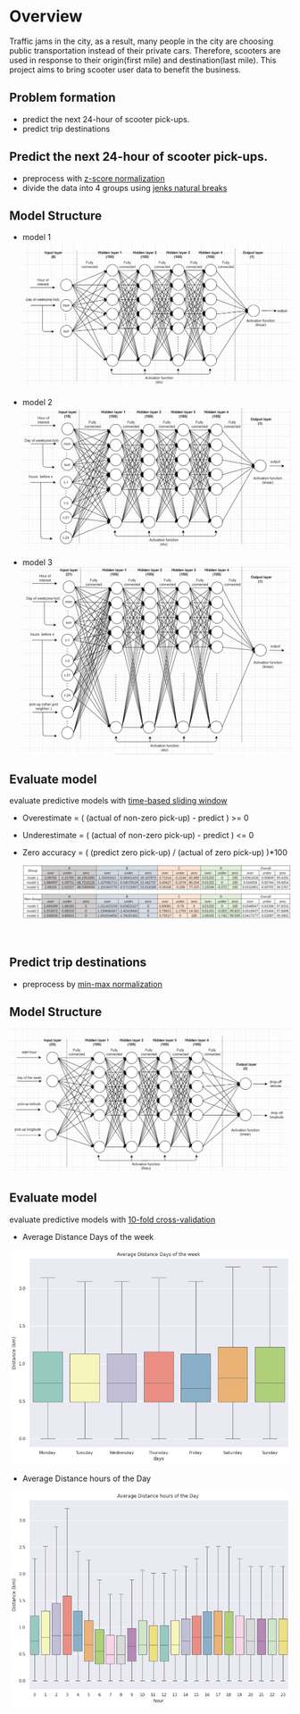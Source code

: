 # Overview
Traffic jams in the city, as a result, many people in the city are choosing public transportation instead of their private cars. Therefore, scooters are used in response to their origin(first mile) and destination(last mile). This project aims to bring scooter user data to benefit the business.

## Problem formation
- predict the next 24-hour of scooter pick-ups.
- predict trip destinations


## Predict the next 24-hour of scooter pick-ups.
- preprocess with [z-score normalization](https://en.wikipedia.org/wiki/Standard_score)
- divide the data into 4 groups using [jenks natural breaks](https://en.wikipedia.org/wiki/Jenks_natural_breaks_optimization)

## Model Structure
- model 1
    ![image](img/model_pick-up_1.png)

- model 2
    ![image](img/model_pick-up_2.png)

- model 3
    ![image](img/model_pick-up_3.png)

## Evaluate model
evaluate predictive models with [time-based sliding window](https://www.google.com/search?q=time-based+sliding+window)

- Overestimate = ( (actual of non-zero pick-up) - predict ) >= 0  
- Underestimate = ( (actual of non-zero pick-up) - predict ) <= 0 
- Zero accuracy = ( (predict zero pick-up) / (actual of zero pick-up) )*100

   ![image](img/evaluate.png)
<br><br><br>

## Predict trip destinations
- preprocess by [min-max normalization](https://towardsdatascience.com/everything-you-need-to-know-about-min-max-normalization-in-python-b79592732b79)

## Model Structure
   ![image](img/model_destination.png)

## Evaluate model
evaluate predictive models with [10-fold cross-validation](https://en.wikipedia.org/wiki/Cross-validation_(statistics))

- Average Distance Days of the week

![image](img/evaluate-days.png)


- Average Distance hours of the Day

![image](img/evaluate-hour.png)